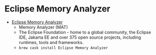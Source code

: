 # Eclipse Memory Analyzer
- [Eclipse Memory Analyzer](https://www.eclipse.org/mat/)
  -  Memory Analyzer (MAT)
  - The Eclipse Foundation - home to a global community, the Eclipse IDE, Jakarta EE and over 375 open source projects, including runtimes, tools and frameworks.
  - `brew cask install Eclipse Memory Analyzer`
